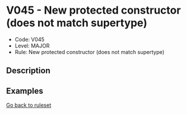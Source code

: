 # V045 - New protected constructor (does not match supertype)

* Code: V045
* Level: MAJOR
* Rule: New protected constructor (does not match supertype)

## Description

## Examples

[Go back to ruleset](../README.md)